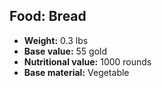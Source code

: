 ## Food: Bread
- **Weight:** 0.3 lbs
- **Base value:** 55 gold
- **Nutritional value:** 1000 rounds
- **Base material:** Vegetable
